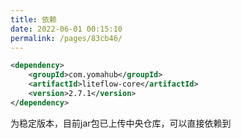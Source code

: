 ```yaml
---
title: 依赖
date: 2022-06-01 00:15:10
permalink: /pages/83cb46/
---
```


```xml
<dependency>
	<groupId>com.yomahub</groupId>
    <artifactId>liteflow-core</artifactId>
	<version>2.7.1</version>
</dependency>
```
为稳定版本，目前jar包已上传中央仓库，可以直接依赖到